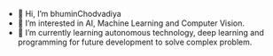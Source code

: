 - 👋 Hi, I’m bhuminChodvadiya
- 👀 I’m interested in AI, Machine Learning and Computer Vision.
- 🌱 I’m currently learning autonomous technology, deep learning and programming for future development to solve complex problem.


<!---
bhuminChodvadiya/bhuminChodvadiya is a ✨ special ✨ repository because its `README.md` (this file) appears on your GitHub profile.
You can click the Preview link to take a look at your changes.
--->
